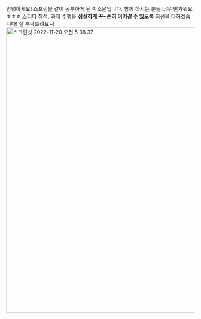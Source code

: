 안녕하세요! 스프링을 같이 공부하게 된 박소윤입니다.
함께 하시는 분들 너무 반가워요 ㅎㅎㅎ
스터디 참석, 과제 수행을 **성실하게 꾸~준히 이어갈 수 있도록** 최선을 다하겠습니다!
잘 부탁드려요~!
<img width="762" alt="스크린샷 2022-11-20 오전 5 38 37" src="https://user-images.githubusercontent.com/102134838/202870791-1b6d64c2-4618-43c5-8a07-5ba272690eaa.png">
